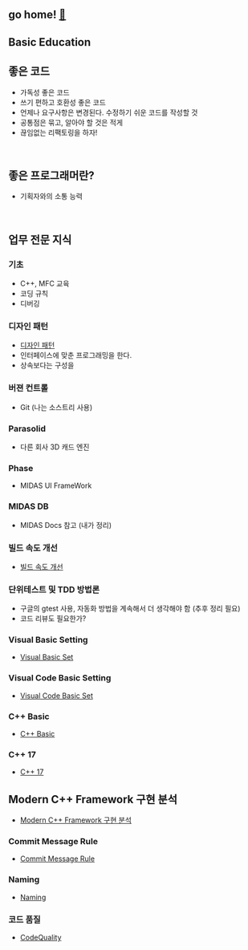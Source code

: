 
## go home! [:house_with_garden:](https://github.com/wnsgml972/midas_log)

## Basic Education

## 좋은 코드

 * 가독성 좋은 코드
 * 쓰기 편하고 호환성 좋은 코드
 * 언제나 요구사항은 변경된다. 수정하기 쉬운 코드를 작성할 것
 * 공통점은 묶고, 알아야 할 것은 적게
 * 끊임없는 리팩토링을 하자!

<br/>

## 좋은 프로그래머란?

 * 기획자와의 소통 능력


<br/>

## 업무 전문 지식

### 기초
* C++, MFC 교육
* 코딩 규칙
* 디버깅

### 디자인 패턴
* [디자인 패턴](./DesignPattern.md)
* 인터페이스에 맞춘 프로그래밍을 한다.
* 상속보다는 구성을

### 버젼 컨트롤
* Git (나는 소스트리 사용)

### Parasolid
* 다른 회사 3D 캐드 엔진

### Phase
* MIDAS UI FrameWork

### MIDAS DB
* MIDAS Docs 참고 (내가 정리)

### 빌드 속도 개선
* [빌드 속도 개선](./Build.md)

### 단위테스트 및 TDD 방법론
* 구글의 gtest 사용, 자동화 방법을 계속해서 더 생각해야 함 (추후 정리 필요)
* 코드 리뷰도 필요한가?

### Visual Basic Setting

* [Visual Basic Set](./VisualBasicSet.md)

### Visual Code Basic Setting

* [Visual Code Basic Set](./VisualCodeBasicSet.md)

### C++ Basic

* [C++ Basic](./CppBasic.md)

### C++ 17

* [C++ 17](./cpp17.md)

## Modern C++ Framework 구현 분석

* [Modern C++ Framework 구현 분석](/contents/BasicEducation/framework.md)

### Commit Message Rule

* [Commit Message Rule](./commit.md)

### Naming

* [Naming](/contents/BasicEducation/Naming.md)

### 코드 품질
 * [CodeQuality](/contents/BasicEducation/CodeQuality.md)
